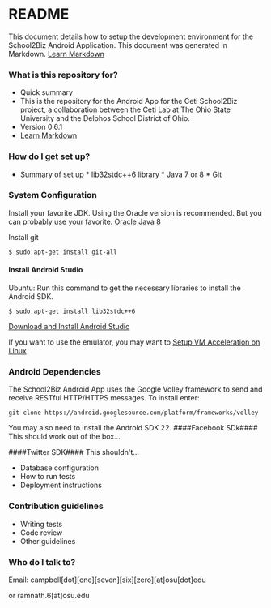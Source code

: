 # README #

This document details how to setup the development environment for the School2Biz Android Application.
This document was generated in Markdown. [Learn Markdown](https://bitbucket.org/tutorials/markdowndemo)

### What is this repository for? ###

* Quick summary
* This is the repository for the Android App for the Ceti School2Biz project, a collaboration between the Ceti Lab at The Ohio State University and the Delphos School District of Ohio.  
* Version 0.6.1
* [Learn Markdown](https://bitbucket.org/tutorials/markdowndemo)

### How do I get set up? ###

* Summary of set up
		* lib32stdc++6 library
		* Java 7 or 8
		* Git

### System Configuration ###
Install your favorite JDK. Using the Oracle version is recommended. But you can probably use your favorite.    [Oracle Java 8](http://www.oracle.com/technetwork/java/javase/downloads/jdk8-downloads-2133151.html)

Install git

`$ sudo apt-get install git-all`

#### Install Android Studio ####
Ubuntu: Run this command to get the necessary libraries to install the Android SDK.

`$ sudo apt-get install lib32stdc++6`

[Download and Install Android Studio](developer.android.com/sdk/index.html)

If you want to use the emulator, you may want to [Setup VM Acceleration on Linux](http://developer.android.com/tools/devices/emulator.html#vm-linux)
### Android Dependencies ###
The School2Biz Android App uses the Google Volley framework to send and receive RESTful HTTP/HTTPS messages.  To install enter:

`git clone https://android.googlesource.com/platform/frameworks/volley`

You may also need to install the Android SDK 22.
####Facebook SDk####
This should work out of the box...

####Twitter SDK####
This shouldn't...

* Database configuration
* How to run tests
* Deployment instructions

### Contribution guidelines ###

* Writing tests
* Code review
* Other guidelines

### Who do I talk to? ###

Email: campbell[dot][one][seven][six][zero][at]osu[dot]edu

or ramnath.6[at]osu.edu
